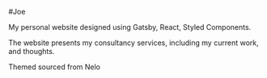 #Joe

My personal website designed using Gatsby, React, Styled Components.

The website presents my consultancy services, including my current work, and thoughts.

Themed sourced from Nelo

